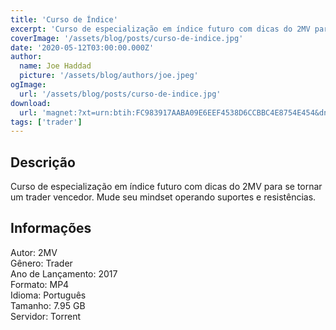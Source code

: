 ```yaml
---
title: 'Curso de Índice'
excerpt: 'Curso de especialização em índice futuro com dicas do 2MV para se tornar um trader vencedor. Mude seu mindset operando suportes e resistências. Informações  Autor: 2MV Gênero: Trader Ano de Lançamento: 2017 Formato: MP4 Idioma: Português Tamanho: 7.95 GB<br'
coverImage: '/assets/blog/posts/curso-de-indice.jpg'
date: '2020-05-12T03:00:00.000Z'
author:
  name: Joe Haddad
  picture: '/assets/blog/authors/joe.jpeg'
ogImage:
  url: '/assets/blog/posts/curso-de-indice.jpg'
download:
  url: 'magnet:?xt=urn:btih:FC983917AABA09E6EEF4538D6CCBBC4E8754E454&dn=2MV%20-%20Curso%20de%20%c3%8dndice&tr=udp%3a%2f%2ftracker.openbittorrent.com%3a1337%2fannounce&tr=udp%3a%2f%2ftracker.opentrackr.org%3a1337%2fannounce'
tags: ['trader']
---
```

<h2>Descrição</h2>
<p></p><p>Curso de especialização em índice futuro com dicas do 2MV para se tornar um trader vencedor. Mude seu mindset operando suportes e resistências.</p><h2>Informações</h2><p>Autor: 2MV<br/>Gênero: Trader<br/>Ano de Lançamento: 2017<br/>Formato: MP4<br/>Idioma: Português<br/>Tamanho: 7.95 GB<br/>Servidor: Torrent</p>